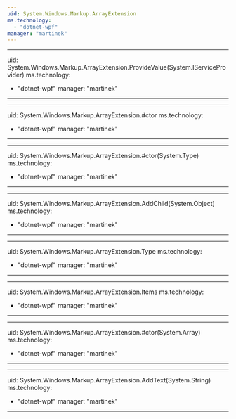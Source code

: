 ```yaml
---
uid: System.Windows.Markup.ArrayExtension
ms.technology: 
  - "dotnet-wpf"
manager: "martinek"
---
```


---
uid: System.Windows.Markup.ArrayExtension.ProvideValue(System.IServiceProvider)
ms.technology: 
  - "dotnet-wpf"
manager: "martinek"
---

---
uid: System.Windows.Markup.ArrayExtension.#ctor
ms.technology: 
  - "dotnet-wpf"
manager: "martinek"
---

---
uid: System.Windows.Markup.ArrayExtension.#ctor(System.Type)
ms.technology: 
  - "dotnet-wpf"
manager: "martinek"
---

---
uid: System.Windows.Markup.ArrayExtension.AddChild(System.Object)
ms.technology: 
  - "dotnet-wpf"
manager: "martinek"
---

---
uid: System.Windows.Markup.ArrayExtension.Type
ms.technology: 
  - "dotnet-wpf"
manager: "martinek"
---

---
uid: System.Windows.Markup.ArrayExtension.Items
ms.technology: 
  - "dotnet-wpf"
manager: "martinek"
---

---
uid: System.Windows.Markup.ArrayExtension.#ctor(System.Array)
ms.technology: 
  - "dotnet-wpf"
manager: "martinek"
---

---
uid: System.Windows.Markup.ArrayExtension.AddText(System.String)
ms.technology: 
  - "dotnet-wpf"
manager: "martinek"
---

